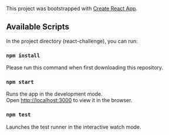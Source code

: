 This project was bootstrapped with [Create React App](https://github.com/facebook/create-react-app).

## Available Scripts

In the project directory (react-challenge), you can run:

### `npm install`

Please run this command when first downloading this repository.

### `npm start`

Runs the app in the development mode.<br />
Open [http://localhost:3000](http://localhost:3000) to view it in the browser.

### `npm test`

Launches the test runner in the interactive watch mode.<br />